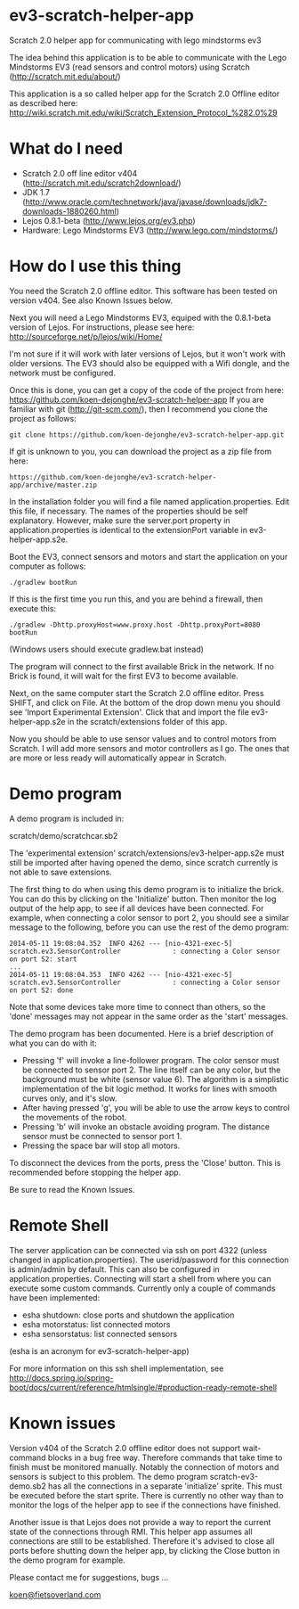 ev3-scratch-helper-app
======================

Scratch 2.0 helper app for communicating with lego mindstorms ev3

The idea behind this application is to be able to communicate with the Lego Mindstorms EV3 
(read sensors and control motors) using Scratch (http://scratch.mit.edu/about/)
  
This application is a so called helper app for the Scratch 2.0 Offline editor as described here:
http://wiki.scratch.mit.edu/wiki/Scratch_Extension_Protocol_%282.0%29

What do I need
==============
- Scratch 2.0 off line editor v404 (http://scratch.mit.edu/scratch2download/)
- JDK 1.7 (http://www.oracle.com/technetwork/java/javase/downloads/jdk7-downloads-1880260.html)
- Lejos 0.8.1-beta (http://www.lejos.org/ev3.php)
- Hardware: Lego Mindstorms EV3 (http://www.lego.com/mindstorms/)

How do I use this thing
=======================
You need the Scratch 2.0 offline editor. This software has been tested on version v404.
See also Known Issues below.

Next you will need a Lego Mindstorms EV3, equiped with the 0.8.1-beta version of Lejos.
For instructions, please see here: http://sourceforge.net/p/lejos/wiki/Home/

I'm not sure if it will work with later versions of Lejos, but it won't work with older versions.
The EV3 should also be equipped with a Wifi dongle, and the network must be configured.

Once this is done, you can get a copy of the code of the project from here:
https://github.com/koen-dejonghe/ev3-scratch-helper-app
If you are familiar with git (http://git-scm.com/), then I recommend you clone the project as follows: 
```
git clone https://github.com/koen-dejonghe/ev3-scratch-helper-app.git
```
If git is unknown to you, you can download the project as a zip file from here:
```
https://github.com/koen-dejonghe/ev3-scratch-helper-app/archive/master.zip
```

In the installation folder you will find a file named application.properties.
Edit this file, if necessary.
The names of the properties should be self explanatory.
However, make sure the server.port property in application.properties is identical
to the extensionPort variable in ev3-helper-app.s2e.

Boot the EV3, connect sensors and motors 
and start the application on your computer as follows:
```
./gradlew bootRun
```
If this is the first time you run this, and you are behind a firewall, then execute this:
```
./gradlew -Dhttp.proxyHost=www.proxy.host -Dhttp.proxyPort=8080 bootRun
```
(Windows users should execute gradlew.bat instead) 

The program will connect to the first available Brick in the network.
If no Brick is found, it will wait for the first EV3 to become available.

Next, on the same computer start the Scratch 2.0 offline editor.
Press SHIFT, and click on File.
At the bottom of the drop down menu you should see 'Import Experimental Extension'.
Click that and import the file ev3-helper-app.s2e in the scratch/extensions folder of this app.

Now you should be able to use sensor values and to control motors from Scratch.
I will add more sensors and motor controllers as I go. 
The ones that are more or less ready will automatically appear in Scratch. 

Demo program
============

A demo program is included in:
 
scratch/demo/scratchcar.sb2

The 'experimental extension' scratch/extensions/ev3-helper-app.s2e must still be imported after having opened the demo, since scratch currently is not able to save extensions.

The first thing to do when using this demo program is to initialize the brick. You can do this by clicking on the 'Initialize' button. Then monitor the log output of the help app, to see if all devices have been connected. 
For example, when connecting a color sensor to port 2, you should see a similar message to the following, before you can use the rest of the demo program:
```
2014-05-11 19:08:04.352  INFO 4262 --- [nio-4321-exec-5] scratch.ev3.SensorController             : connecting a Color sensor on port S2: start
...
2014-05-11 19:08:04.353  INFO 4262 --- [nio-4321-exec-5] scratch.ev3.SensorController             : connecting a Color sensor on port S2: done
```
Note that some devices take more time to connect than others, so the 'done' messages may not appear in the same order as the 'start' messages.

The demo program has been documented. Here is a brief description of what you can do with it:
- Pressing 'f' will invoke a line-follower program.  The color sensor must be connected to sensor port 2. The line itself can be any color, but the background must be white (sensor value 6). The algorithm is a simplistic implementation of the bit logic method. It works for lines with smooth curves only, and it's slow.
- After having pressed 'g', you will be able to use the arrow keys to control the movements of the robot.
- Pressing 'b' will invoke an obstacle avoiding program.  The distance sensor must be connected to sensor port 1.
- Pressing the space bar will stop all motors. 

To disconnect the devices from the ports, press the 'Close' button. This is recommended before stopping the helper app.


Be sure to read the Known Issues.

Remote Shell
============
The server application can be connected via ssh on port 4322 (unless changed in application.properties).
The userid/password for this connection is admin/admin by default. This can also be configured in application.properties.
Connecting will start a shell from where you can execute some custom commands.
Currently only a couple of commands have been implemented:
- esha shutdown: close ports and shutdown the application
- esha motorstatus: list connected motors
- esha sensorstatus: list connected sensors

(esha is an acronym for ev3-scratch-helper-app)

For more information on this ssh shell implementation, see http://docs.spring.io/spring-boot/docs/current/reference/htmlsingle/#production-ready-remote-shell

Known issues
============
Version v404 of the Scratch 2.0 offline editor does not support wait-command blocks in a bug free way.
Therefore commands that take time to finish must be monitored manually.
Notably the connection of motors and sensors is subject to this problem.
The demo program scratch-ev3-demo.sb2 has all the connections in a separate 'initialize' sprite.
This must be executed before the start sprite. 
There is currently no other way than to monitor the logs of the helper app to see if the connections have finished.

Another issue is that Lejos does not provide a way to report the current state of the connections through RMI.
This helper app assumes all connections are still to be established.
Therefore it's advised to close all ports before shutting down the helper app,  by clicking the Close button in the demo program for example.




Please contact me for suggestions, bugs ...

koen@fietsoverland.com 

